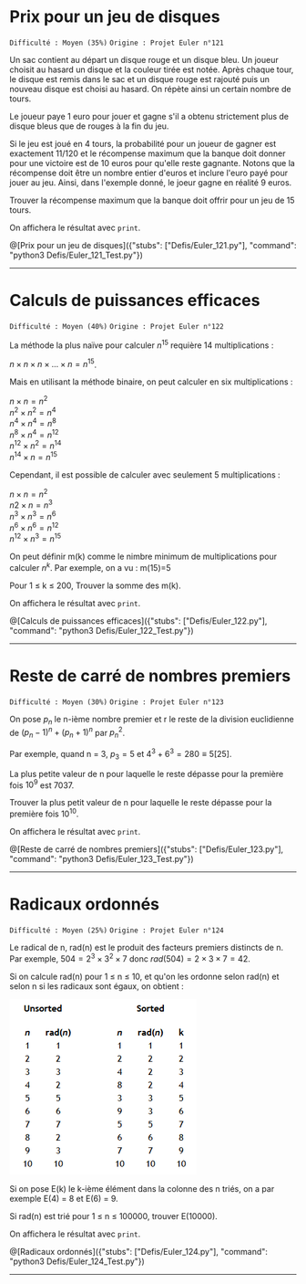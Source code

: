 # Prix pour un jeu de disques
`Difficulté : Moyen (35%)`
`Origine : Projet Euler n°121`

Un sac contient au départ un disque rouge et un disque bleu. Un joueur choisit au hasard un disque et la couleur tirée est notée. Après chaque tour, le disque est remis dans le sac et un disque rouge est rajouté puis un nouveau disque est choisi au hasard. On répète ainsi un certain nombre de tours.

Le joueur paye 1 euro  pour jouer et gagne s'il a obtenu strictement plus de disque bleus que de rouges à la fin du jeu.

Si le jeu est joué en 4 tours, la probabilité pour un joueur de gagner est exactement 11/120 et le récompense maximum que la banque doit donner pour une victoire est de 10 euros pour qu'elle reste gagnante. Notons que la récompense doit être un nombre entier d'euros et inclure l'euro payé pour jouer au jeu. Ainsi, dans l'exemple donné, le joeur gagne en réalité 9 euros.

Trouver la récompense maximum que la banque doit offrir pour un jeu de 15 tours.

On affichera le résultat avec `print`.

@[Prix pour un jeu de disques]({"stubs": ["Defis/Euler_121.py"], "command": "python3 Defis/Euler_121_Test.py"})

---

# Calculs de puissances efficaces
`Difficulté : Moyen (40%)`
`Origine : Projet Euler n°122`

La méthode la plus naïve pour calculer $`n^{15}`$ requière 14 multiplications :

$`n\times n \times n\times ... \times n = n ^{15}`$.

Mais en utilisant la méthode binaire, on peut calculer en six multiplications : 

$`n × n = n^2`$  
$`n^2 × n^2 = n^4`$  
$`n^4 × n^4 = n^8`$  
$`n^8 × n^4 = n^{12}`$  
$`n^{12} × n^2 = n^{14}`$  
$`n^{14} × n = n^{15}`$  

Cependant, il est possible de calculer avec seulement 5 multiplications : 

$`n × n = n^2`$  
$`n2 × n = n^3`$  
$`n^3 × n^3 = n^6`$  
$`n^6 × n^6 = n^{12}`$  
$`n^{12} × n^3 = n^{15}`$  

On peut définir m(k) comme le nimbre minimum de multiplications pour calculer $`n^k`$. Par exemple, on a vu : m(15)=5

Pour 1 ≤ k ≤ 200, Trouver la somme des m(k).

On affichera le résultat avec `print`.

@[Calculs de puissances efficaces]({"stubs": ["Defis/Euler_122.py"], "command": "python3 Defis/Euler_122_Test.py"})

---

# Reste de carré de nombres premiers
`Difficulté : Moyen (30%)`
`Origine : Projet Euler n°123`

On pose $`p_n`$ le n-ième nombre premier et r le reste de la division euclidienne de $`(p_n-1)^n+(p_n+1)^n`$ par $`p_n^2`$.

Par exemple, quand n = 3, $`p_3=5`$ et $`4^3+6^3 = 280 \equiv 5 [25]`$.

La plus petite valeur de n pour laquelle le reste dépasse pour la première fois $`10^9`$ est 7037.

Trouver la plus petit valeur de n pour laquelle le reste dépasse pour la première fois $`10^{10}`$.

On affichera le résultat avec `print`.

@[Reste de carré de nombres premiers]({"stubs": ["Defis/Euler_123.py"], "command": "python3 Defis/Euler_123_Test.py"})

---

# Radicaux ordonnés
`Difficulté : Moyen (25%)`
`Origine : Projet Euler n°124`

Le radical de n, rad(n) est le produit des facteurs premiers distincts de n. Par exemple, $`504=2^3 \times 3^2 \times 7`$ donc $`rad(504)= 2\times 3 \times 7= 42`$.

Si on calcule rad(n) pour 1 ≤ n ≤ 10, et qu'on les ordonne selon rad(n) et selon n si les radicaux sont égaux, on obtient :


![tableau](Euler124.png)

Si on pose E(k) le k-ième élément dans la colonne des n triés, on a par exemple E(4) = 8 et E(6) = 9.

Si rad(n) est trié pour 1 ≤ n ≤ 100000, trouver E(10000).

On affichera le résultat avec `print`.

@[Radicaux ordonnés]({"stubs": ["Defis/Euler_124.py"], "command": "python3 Defis/Euler_124_Test.py"})

---
